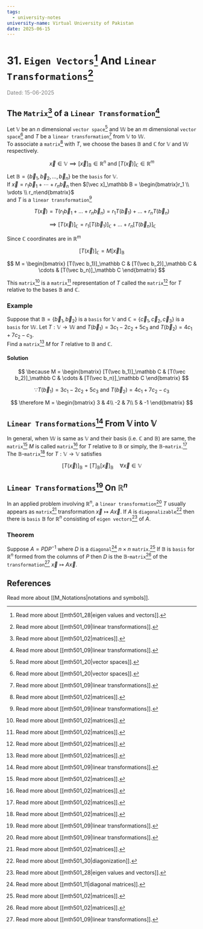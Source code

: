 ```yaml
---
tags:
  - university-notes
university-name: Virtual University of Pakistan
date: 2025-06-15
---
```


# 31. `Eigen Vectors`[^1] And `Linear Transformations`[^2]

<span style="color: gray;">Dated: 15-06-2025</span>

## The `Matrix`[^3] of a `Linear Transformation`[^2]

Let $\mathbb V$ be an $n$ dimensional `vector space`[^4] and $\mathbb W$ be an $m$ dimensional `vector space`[^4] and $T$ be a `linear transformation`[^2] from $\mathbb V$ to $\mathbb W$.  
To associate a `matrix`[^3] with $T$, we choose the bases $\mathbb B$ and $\mathbb C$ for $\mathbb V$ and $\mathbb W$ respectively.  

$$\vec x \in \mathbb V \implies [\vec x]_\mathbb B \in \mathbb R^n \text{ and } [T(\vec x)]_\mathbb C \in \mathbb R^m$$

Let $\mathbb B = \{\vec b_1, \vec b_2, \ldots, \vec b_n\}$ be the `basis` for $\mathbb V$.  
If $\vec x = r_1 \vec b_1 + \cdots + r_n \vec b_n$ then $[\vec x]_\mathbb B = \begin{bmatrix}r_1 \\ \vdots \\ r_n\end{bmatrix}$  
and $T$ is a `linear transformation`[^2]  

$$T(\vec x) = T(r_1 \vec b_1 + \dots + r_n \vec b_n) = r_1 T(\vec b_1) + \dots + r_n T(\vec b_n)$$

$$\implies [T(\vec x)]_\mathbb C = r_1 [T(\vec b_1)]_\mathbb C + \dots + r_n [T(\vec b_n)]_\mathbb C$$

Since $\mathbb C$ coordinates are in $\mathbb R^m$  

$$[T(\vec x)]_\mathbb C = M[\vec x]_\mathbb B$$

$$
M =
\begin{bmatrix}
	[T(\vec b_1)]_\mathbb C &
	[T(\vec b_2)]_\mathbb C &
	\cdots &
	[T(\vec b_n)]_\mathbb C
\end{bmatrix}
$$

This `matrix`[^3] is a `matrix`[^3] representation of $T$ called the `matrix`[^3] for $T$ relative to the bases $\mathbb B$ and $\mathbb C$.

### Example

Suppose that $\mathbb B = \{\vec b_1, \vec b_2\}$ is a `basis` for $\mathbb V$ and $\mathbb C = \{\vec c_1, \vec c_2, \vec c_3\}$ is a `basis` for $\mathbb W$. Let $T : \mathbb V \to \mathbb W$ and $T(\vec b_1) = 3c_1 - 2c_2 + 5c_3$ and $T(\vec b_2) = 4c_1 + 7c_2 - c_3$.  
Find a `matrix`[^3] $M$ for $T$ relative to $\mathbb B$ and $\mathbb C$.

#### Solution

$$
\because
M =
\begin{bmatrix}
	[T(\vec b_1)]_\mathbb C &
	[T(\vec b_2)]_\mathbb C &
	\cdots &
	[T(\vec b_n)]_\mathbb C
\end{bmatrix}
$$

$$\because T(\vec b_1) = 3c_1 - 2c_2 + 5c_3 \text{ and } T(\vec b_2) = 4c_1 + 7c_2 - c_3$$

$$
\therefore
M = 
\begin{bmatrix}
	3 & 4\\
	-2 & 7\\
	5 & -1
\end{bmatrix}
$$

## `Linear Transformations`[^2] From $\mathbb V$ into $\mathbb V$

In general, when $\mathbb W$ is same as $\mathbb V$ and their basis (i.e. $\mathbb C$ and $\mathbb B$) are same, the `matrix`[^3] $M$ is called `matrix`[^3] for $T$ relative to $\mathbb B$ or simply, the $\mathbb B$-`matrix`.[^3]  
The $\mathbb B$-`matrix`[^3] for $T : \mathbb V \to \mathbb V$ satisfies  

$$[T(\vec x)]_\mathbb B = [T]_\mathbb B [\vec x]_\mathbb B \quad \forall \vec x \in \mathbb V$$

## `Linear Transformations`[^2] On $\mathbb R^n$

In an applied problem involving $\mathbb R^n$, a `linear transformation`[^2] $T$ usually appears as `matrix`[^3] transformation $\vec x \mapsto A \vec x$. If $A$ is `diagonalizable`[^5] then there is `basis` $\mathbb B$ for $\mathbb R^n$ consisting of `eigen vectors`[^1] of $A$.

### Theorem

Suppose $A = PDP^{-1}$ where $D$ is a `diagonal`[^6] $n \times n$ `matrix`.[^3] If $\mathbb B$ is `basis` for $\mathbb R^n$ formed from the columns of $P$ then $D$ is the $\mathbb B$-`matrix`[^3] of the `transformation`[^2] $\vec x \mapsto A \vec x$.

## References

Read more about [[M_Notations|notations and symbols]].

[^1]: Read more about [[mth501_28|eigen values and vectors]].
[^2]: Read more about [[mth501_09|linear transformations]].
[^3]: Read more about [[mth501_02|matrices]].
[^4]: Read more about [[mth501_20|vector spaces]].
[^5]: Read more about [[mth501_30|diagonization]].
[^6]: Read more about [[mth501_11|diagonal matrices]].